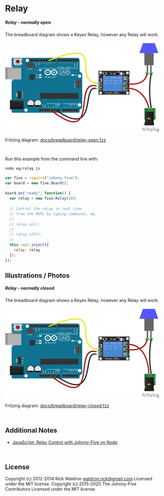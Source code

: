 <!--remove-start-->

# Relay

<!--remove-end-->






##### Relay - normally open


The breadboard diagram shows a Keyes Relay, however any Relay will work.


![docs/breadboard/relay-open.png](breadboard/relay-open.png)<br>

Fritzing diagram: [docs/breadboard/relay-open.fzz](breadboard/relay-open.fzz)

&nbsp;




Run this example from the command line with:
```bash
node eg/relay.js
```


```javascript
var five = require("johnny-five");
var board = new five.Board();

board.on("ready", function() {
  var relay = new five.Relay(10);

  // Control the relay in real time
  // from the REPL by typing commands, eg.
  //
  // relay.on();
  //
  // relay.off();
  //
  this.repl.inject({
    relay: relay
  });
});

```


## Illustrations / Photos


##### Relay - normally closed


The breadboard diagram shows a Keyes Relay, however any Relay will work.


![docs/breadboard/relay-closed.png](breadboard/relay-closed.png)<br>

Fritzing diagram: [docs/breadboard/relay-closed.fzz](breadboard/relay-closed.fzz)

&nbsp;





## Additional Notes
- [JavaScript: Relay Control with Johnny-Five on Node](http://bocoup.com/weblog/javascript-relay-with-johnny-five/)

&nbsp;

<!--remove-start-->

## License
Copyright (c) 2012-2014 Rick Waldron <waldron.rick@gmail.com>
Licensed under the MIT license.
Copyright (c) 2015-2020 The Johnny-Five Contributors
Licensed under the MIT license.

<!--remove-end-->
